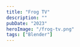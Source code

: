 ```yaml
---
title: "Frog TV"
description: ""
pubDate: "2023"
heroImage: "/frog-tv.png"
tags: ["Blender"]
---
```


